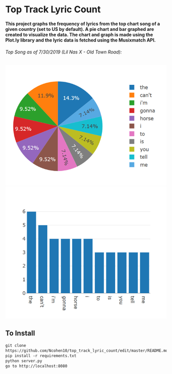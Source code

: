 # Top Track Lyric Count #

**This project graphs the frequency of lyrics from the top chart song of a given country (set to US by default). A pie chart and bar graphed are created to visualize the data. The chart and graph is made using the Plot.ly library and the lyric data is fetched using the Musixmatch API.**




###### Top Song as of 7/30/2019 (Lil Nas X - Old Town Road):
![alt text](https://github.com/Ncohen10/top_track_lyric_count/blob/master/assets/pie_chart.png)
![alt_text](https://github.com/Ncohen10/top_track_lyric_count/blob/master/assets/bar_graph.png)


## To Install
```
git clone https://github.com/Ncohen10/top_track_lyric_count/edit/master/README.md
pip install -r requirements.txt
python server.py
go to http://localhost:8080
